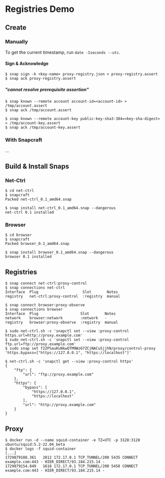 # Registries Demo

## Create

### Manually

To get the current timestamp, run `date -Iseconds --utc`.

#### Sign & Acknowledge

```console
$ snap sign -k <key-name> proxy-registry.json > proxy-registry.assert
$ snap ack proxy-registry.assert
```

##### "cannot resolve prerequisite assertion"

```console
$ snap known --remote account account-id=<account-id> > /tmp/account.assert
$ snap ack /tmp/account.assert

$ snap known --remote account-key public-key-sha3-384=<key-sha-digest> > /tmp/account-key.assert
$ snap ack /tmp/account-key.assert
```

### With Snapcraft

...

## Build & Install Snaps

### Net-Ctrl

```console
$ cd net-ctrl
$ snapcraft
Packed net-ctrl_0.1_amd64.snap

$ snap install net-ctrl_0.1_amd64.snap --dangerous
net-ctrl 0.1 installed
```

### Browser

```console
$ cd browser
$ snapcraft
Packed browser_0.1_amd64.snap

$ snap install browser_0.1_amd64.snap --dangerous
browser 0.1 installed
```

## Registries

```console
$ snap connect net-ctrl:proxy-control
$ snap connections net-ctrl
Interface  Plug                    Slot       Notes
registry   net-ctrl:proxy-control  :registry  manual

$ snap connect browser:proxy-observe
$ snap connections browser
Interface  Plug                   Slot       Notes
network    browser:network        :network   -
registry   browser:proxy-observe  :registry  manual

$ sudo net-ctrl.sh -c 'snapctl set --view :proxy-control https.url=http://proxy.example.com'
$ sudo net-ctrl.sh -c 'snapctl set --view :proxy-control ftp.url=ftp://proxy.example.com'
$ sudo snap set f22PSauKuNkwQTM9Wz67ZCjNACuSjjhN/proxy/control-proxy 'https.bypass=["https://127.0.0.1", "https://localhost"]'

$ net-ctrl.sh -c 'snapctl get --view :proxy-control https'
{
    "ftp": {
        "url": "ftp://proxy.example.com"
    },
    "https": {
        "bypass": [
            "https://127.0.0.1",
            "https://localhost"
        ],
        "url": "http://proxy.example.com"
    }
}
```

## Proxy

```console
$ docker run -d --name squid-container -e TZ=UTC -p 3128:3128 ubuntu/squid:5.2-22.04_beta
$ docker logs -f squid-container
[...]
1729879108.361   2812 172.17.0.1 TCP_TUNNEL/200 5435 CONNECT example.com:443 - HIER_DIRECT/93.184.215.14 -
1729879154.849   1618 172.17.0.1 TCP_TUNNEL/200 5458 CONNECT example.com:443 - HIER_DIRECT/93.184.215.14 -
```
